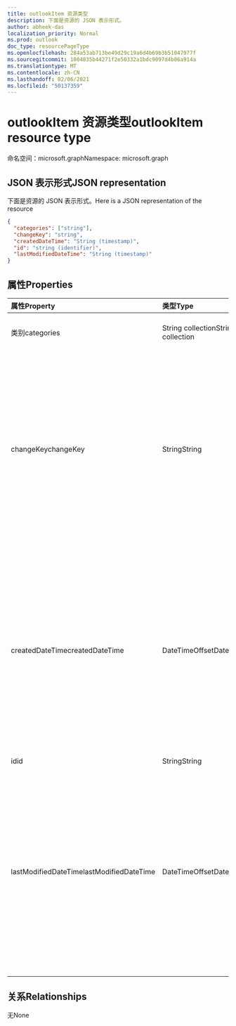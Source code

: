 ```yaml
---
title: outlookItem 资源类型
description: 下面是资源的 JSON 表示形式。
author: abheek-das
localization_priority: Normal
ms.prod: outlook
doc_type: resourcePageType
ms.openlocfilehash: 284a53ab713be49d29c19a6d4b69b3b51047977f
ms.sourcegitcommit: 1004835b44271f2e50332a1bdc9097d4b06a914a
ms.translationtype: MT
ms.contentlocale: zh-CN
ms.lasthandoff: 02/06/2021
ms.locfileid: "50137359"
---
```

# <a name="outlookitem-resource-type"></a><span data-ttu-id="602fc-103">outlookItem 资源类型</span><span class="sxs-lookup"><span data-stu-id="602fc-103">outlookItem resource type</span></span>

<span data-ttu-id="602fc-104">命名空间：microsoft.graph</span><span class="sxs-lookup"><span data-stu-id="602fc-104">Namespace: microsoft.graph</span></span>



## <a name="json-representation"></a><span data-ttu-id="602fc-105">JSON 表示形式</span><span class="sxs-lookup"><span data-stu-id="602fc-105">JSON representation</span></span>

<span data-ttu-id="602fc-106">下面是资源的 JSON 表示形式。</span><span class="sxs-lookup"><span data-stu-id="602fc-106">Here is a JSON representation of the resource</span></span>

<!--{
  "blockType": "resource",
  "abstract": true,
  "optionalProperties": [],
  "baseType": "microsoft.graph.entity",
  "@odata.type": "microsoft.graph.outlookItem"
}-->

```json
{
  "categories": ["string"],
  "changeKey": "string",
  "createdDateTime": "String (timestamp)",
  "id": "string (identifier)",
  "lastModifiedDateTime": "String (timestamp)"
}

```
## <a name="properties"></a><span data-ttu-id="602fc-107">属性</span><span class="sxs-lookup"><span data-stu-id="602fc-107">Properties</span></span>
| <span data-ttu-id="602fc-108">属性</span><span class="sxs-lookup"><span data-stu-id="602fc-108">Property</span></span>     | <span data-ttu-id="602fc-109">类型</span><span class="sxs-lookup"><span data-stu-id="602fc-109">Type</span></span>   |<span data-ttu-id="602fc-110">说明</span><span class="sxs-lookup"><span data-stu-id="602fc-110">Description</span></span>|
|:---------------|:--------|:----------|
|<span data-ttu-id="602fc-111">类别</span><span class="sxs-lookup"><span data-stu-id="602fc-111">categories</span></span>|<span data-ttu-id="602fc-112">String collection</span><span class="sxs-lookup"><span data-stu-id="602fc-112">String collection</span></span>|<span data-ttu-id="602fc-113">与项目关联的类别</span><span class="sxs-lookup"><span data-stu-id="602fc-113">The categories associated with the item</span></span>|
|<span data-ttu-id="602fc-114">changeKey</span><span class="sxs-lookup"><span data-stu-id="602fc-114">changeKey</span></span>|<span data-ttu-id="602fc-115">String</span><span class="sxs-lookup"><span data-stu-id="602fc-115">String</span></span>|<span data-ttu-id="602fc-116">标识项目的版本。</span><span class="sxs-lookup"><span data-stu-id="602fc-116">Identifies the version of the item.</span></span> <span data-ttu-id="602fc-117">每次更改项目时，changeKey 也更改。</span><span class="sxs-lookup"><span data-stu-id="602fc-117">Every time the item is changed, changeKey changes as well.</span></span> <span data-ttu-id="602fc-118">这样，Exchange 可以将更改应用于该对象的正确版本。</span><span class="sxs-lookup"><span data-stu-id="602fc-118">This allows Exchange to apply changes to the correct version of the object.</span></span> <span data-ttu-id="602fc-119">只读。</span><span class="sxs-lookup"><span data-stu-id="602fc-119">Read-only.</span></span>|
|<span data-ttu-id="602fc-120">createdDateTime</span><span class="sxs-lookup"><span data-stu-id="602fc-120">createdDateTime</span></span>|<span data-ttu-id="602fc-121">DateTimeOffset</span><span class="sxs-lookup"><span data-stu-id="602fc-121">DateTimeOffset</span></span>|<span data-ttu-id="602fc-p102">时间戳类型表示使用 ISO 8601 格式的日期和时间信息，并且始终处于 UTC 时间。例如，2014 年 1 月 1 日午夜 UTC 如下所示：`'2014-01-01T00:00:00Z'`</span><span class="sxs-lookup"><span data-stu-id="602fc-p102">The Timestamp type represents date and time information using ISO 8601 format and is always in UTC time. For example, midnight UTC on Jan 1, 2014 would look like this: `'2014-01-01T00:00:00Z'`</span></span>|
|<span data-ttu-id="602fc-124">id</span><span class="sxs-lookup"><span data-stu-id="602fc-124">id</span></span>|<span data-ttu-id="602fc-125">String</span><span class="sxs-lookup"><span data-stu-id="602fc-125">String</span></span>| <span data-ttu-id="602fc-126">只读。</span><span class="sxs-lookup"><span data-stu-id="602fc-126">Read-only.</span></span>|
|<span data-ttu-id="602fc-127">lastModifiedDateTime</span><span class="sxs-lookup"><span data-stu-id="602fc-127">lastModifiedDateTime</span></span>|<span data-ttu-id="602fc-128">DateTimeOffset</span><span class="sxs-lookup"><span data-stu-id="602fc-128">DateTimeOffset</span></span>|<span data-ttu-id="602fc-p103">时间戳类型表示使用 ISO 8601 格式的日期和时间信息，并且始终处于 UTC 时间。例如，2014 年 1 月 1 日午夜 UTC 如下所示：`'2014-01-01T00:00:00Z'`</span><span class="sxs-lookup"><span data-stu-id="602fc-p103">The Timestamp type represents date and time information using ISO 8601 format and is always in UTC time. For example, midnight UTC on Jan 1, 2014 would look like this: `'2014-01-01T00:00:00Z'`</span></span>|

## <a name="relationships"></a><span data-ttu-id="602fc-131">关系</span><span class="sxs-lookup"><span data-stu-id="602fc-131">Relationships</span></span>
<span data-ttu-id="602fc-132">无</span><span class="sxs-lookup"><span data-stu-id="602fc-132">None</span></span>

<!-- uuid: 8fcb5dbc-d5aa-4681-8e31-b001d5168d79
2015-10-25 14:57:30 UTC -->
<!-- {
  "type": "#page.annotation",
  "description": "outlookItem resource",
  "keywords": "",
  "section": "documentation",
  "tocPath": ""
}-->

